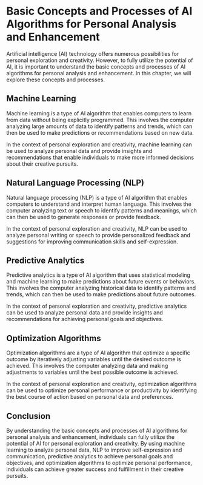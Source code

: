 Basic Concepts and Processes of AI Algorithms for Personal Analysis and Enhancement
===================================================================================================================================================================

Artificial intelligence (AI) technology offers numerous possibilities for personal exploration and creativity. However, to fully utilize the potential of AI, it is important to understand the basic concepts and processes of AI algorithms for personal analysis and enhancement. In this chapter, we will explore these concepts and processes.

Machine Learning
----------------

Machine learning is a type of AI algorithm that enables computers to learn from data without being explicitly programmed. This involves the computer analyzing large amounts of data to identify patterns and trends, which can then be used to make predictions or recommendations based on new data.

In the context of personal exploration and creativity, machine learning can be used to analyze personal data and provide insights and recommendations that enable individuals to make more informed decisions about their creative pursuits.

Natural Language Processing (NLP)
---------------------------------

Natural language processing (NLP) is a type of AI algorithm that enables computers to understand and interpret human language. This involves the computer analyzing text or speech to identify patterns and meanings, which can then be used to generate responses or provide feedback.

In the context of personal exploration and creativity, NLP can be used to analyze personal writing or speech to provide personalized feedback and suggestions for improving communication skills and self-expression.

Predictive Analytics
--------------------

Predictive analytics is a type of AI algorithm that uses statistical modeling and machine learning to make predictions about future events or behaviors. This involves the computer analyzing historical data to identify patterns and trends, which can then be used to make predictions about future outcomes.

In the context of personal exploration and creativity, predictive analytics can be used to analyze personal data and provide insights and recommendations for achieving personal goals and objectives.

Optimization Algorithms
-----------------------

Optimization algorithms are a type of AI algorithm that optimize a specific outcome by iteratively adjusting variables until the desired outcome is achieved. This involves the computer analyzing data and making adjustments to variables until the best possible outcome is achieved.

In the context of personal exploration and creativity, optimization algorithms can be used to optimize personal performance or productivity by identifying the best course of action based on personal data and preferences.

Conclusion
----------

By understanding the basic concepts and processes of AI algorithms for personal analysis and enhancement, individuals can fully utilize the potential of AI for personal exploration and creativity. By using machine learning to analyze personal data, NLP to improve self-expression and communication, predictive analytics to achieve personal goals and objectives, and optimization algorithms to optimize personal performance, individuals can achieve greater success and fulfillment in their creative pursuits.


